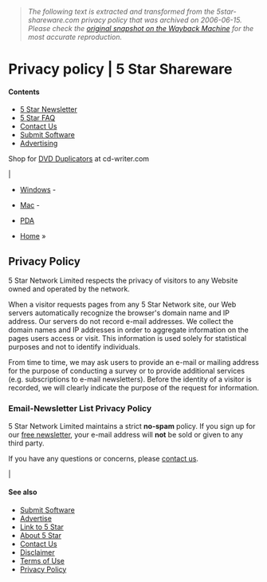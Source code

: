 > *The following text is extracted and transformed from the 5star-shareware.com privacy policy that was archived on 2006-06-15. Please check the [original snapshot on the Wayback Machine](https://web.archive.org/web/20060615000257id_/http%3A//www.5star-shareware.com/docs/privacy.html) for the most accurate reproduction.*

# Privacy policy | 5 Star Shareware

#### Contents

  * [5 Star Newsletter](https://web.archive.org/newsletter/subscribe.mis)
  * [5 Star FAQ](https://web.archive.org/docs/faq.html)
  * [Contact Us](https://web.archive.org/docs/contact.html)
  * [Submit Software](https://web.archive.org/docs/submit.html)
  * [Advertising](https://web.archive.org/docs/advertising.html)



Shop for [DVD Duplicators](http://www.cd-writer.com/ "DVD Duplicators") at cd-writer.com

| 

  * [Windows](https://web.archive.org/) \- 
  * [Mac](https://web.archive.org/Mac/) \- 
  * [PDA](https://web.archive.org/PDA/)


  * [Home](https://web.archive.org/) »



## Privacy Policy

5 Star Network Limited respects the privacy of visitors to any Website owned and operated by the network.

When a visitor requests pages from any 5 Star Network site, our Web servers automatically recognize the browser's domain name and IP address. Our servers do not record e-mail addresses. We collect the domain names and IP addresses in order to aggregate information on the pages users access or visit. This information is used solely for statistical purposes and not to identify individuals.

From time to time, we may ask users to provide an e-mail or mailing address for the purpose of conducting a survey or to provide additional services (e.g. subscriptions to e-mail newsletters). Before the identity of a visitor is recorded, we will clearly indicate the purpose of the request for information.

### Email-Newsletter List Privacy Policy

5 Star Network Limited maintains a strict **no-spam** policy. If you sign up for our [free newsletter](https://web.archive.org/web/20060615000257id_/http%3A//www.5star-shareware.com/newsletter/subscribe.mis), your e-mail address will **not** be sold or given to any third party.

If you have any questions or concerns, please [contact us](https://web.archive.org/docs/contact.html).

| 

#### See also

  * [Submit Software](https://web.archive.org/docs/submit.html)
  * [Advertise](https://web.archive.org/docs/advertising.html)
  * [Link to 5 Star](https://web.archive.org/docs/linkus.html)
  * [About 5 Star](https://web.archive.org/docs/about.html)
  * [Contact Us](https://web.archive.org/docs/contact.html)
  * [Disclaimer](https://web.archive.org/docs/disclaimer.html)
  * [Terms of Use](https://web.archive.org/docs/terms.html)
  * [Privacy Policy](https://web.archive.org/docs/privacy.html)


